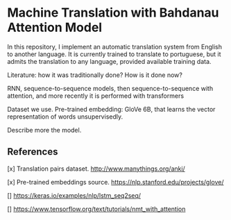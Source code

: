 # Machine Translation with Bahdanau Attention Model

In this repository, I implement an automatic translation system from English to another language. It is currently trained to translate to portuguese, but it admits the translation to any language, provided available training data.

Literature: how it was traditionally done? How is it done now?

RNN, sequence-to-sequence models, then sequence-to-sequence with attention, and more recently it
is performed with transformers


Dataset we use. Pre-trained embedding: GloVe 6B, that learns the vector representation of words unsupervisedly.

Describe more the model.


## References

[x] Translation pairs dataset. http://www.manythings.org/anki/

[x] Pre-trained embeddings source. https://nlp.stanford.edu/projects/glove/

[] https://keras.io/examples/nlp/lstm_seq2seq/

[] https://www.tensorflow.org/text/tutorials/nmt_with_attention
